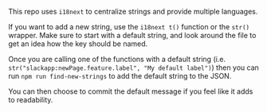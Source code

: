 This repo uses `i18next` to centralize strings and provide multiple languages.

If you want to add a new string, use the `i18next t()` function or the
`str()` wrapper. Make sure to start with a default string, and look around the file
to get an idea how the key should be named.

Once you are calling one of the functions with a default string (i.e. `str("slackapp:newPage.feature.label", "My default label")`)
then you can run `npm run find-new-strings` to add the default string to the JSON.

You can then choose to commit the default message if you feel like it adds to readability.